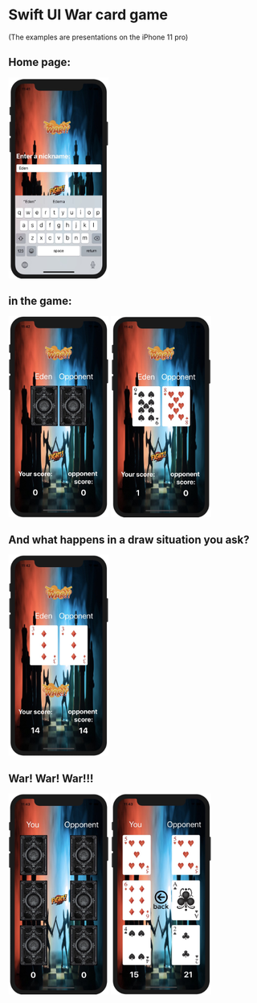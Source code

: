 # Swift UI War card game
(The examples are presentations on the iPhone 11 pro)

## Home page:

<img src="https://github.com/edenvvv/War_The_Game/blob/master/How_does_it_look/Home_page.jpg" width="200" height="400" />

## in the game:

<img src="https://github.com/edenvvv/War_The_Game/blob/master/How_does_it_look/War_back.jpg" width="200" height="400" />  <img src="https://github.com/edenvvv/War_The_Game/blob/master/How_does_it_look/War_cards.jpg" width="200" height="400" />

## And what happens in a draw situation you ask?

<img src="https://github.com/edenvvv/War_The_Game/blob/master/How_does_it_look/Draw_case.jpg" width="200" height="400" />

## War! War! War!!!

<img src="https://github.com/edenvvv/War_The_Game/blob/master/How_does_it_look/Back_war_case.jpg" width="200" height="400" />  <img src="https://github.com/edenvvv/War_The_Game/blob/master/How_does_it_look/Case_war_cards.jpg" width="200" height="400" />
